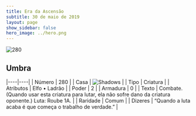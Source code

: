 ```yaml
---
title: Era da Ascensão
subtitle: 30 de maio de 2019
layout: page
show_sidebar: false
hero_image: ../hero.png
---
```


![280](https://cdn.keyforgegame.com/media/card_front/pt/435_280_46RGMP97V4JP_pt.png)

## Umbra

|----|----|
| Número | 280 |
| Casa | ![Shadows](https://archonarcana.com/images/thumb/e/ee/Shadows.png/22px-Shadows.png "Sombras") |
| Tipo | Criatura |
| Atributos | Elfo • Ladrão |
| Poder | 2 |
| Armadura | 0 |
| Texto | Combate. (Quando usar esta criatura para lutar, ela não sofre dano da  criatura oponente.) Luta: Roube 1A. |
| Raridade | Comum |
| Dizeres | “Quando a luta acaba é que começa  o trabalho de verdade.” |

